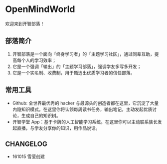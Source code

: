 # OpenMindWorld

欢迎来到开智部落！

## 部落简介

1. 开智部落是一个面向「终身学习者」的「主题学习社区」，通过同辈互助，提高每个人的学习效率；
2. 它是一个强调「输出」的「主题学习部落」，强调学友多写多开发；
3. 它是一个实名制、收费制，用于甄选出优质学习者的信任部落。

## 常用工具

- Github: 全世界最优秀的 hacker 与最源头的创造者都在这里，它沉淀了大量内隐知识模式。在这里你将认领每周读书任务，输出笔记，主动发起优质讨论，生成自己的知识树。
- 开智学堂 App：基于卡牌的人工智能学习系统。在这里你可以主动联系族长发起直播，与学友分享你的知识，用作品说话。

## CHANGELOG

- 161015 雪莹创建
